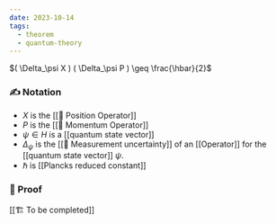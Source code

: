 ```yaml
---
date: 2023-10-14
tags:
  - theorem
  - quantum-theory
---
```

$( \Delta_\psi X ) ( \Delta_\psi P ) \geq \frac{\hbar}{2}$
### ✍️ Notation
- $X$ is the [[📘 Position Operator]]
- $P$ is the [[📘 Momentum Operator]]
- $\psi \in H$ is a [[quantum state vector]]
- $\Delta_\psi$ is the [[📘 Measurement uncertainty]] of an [[Operator]] for the [[quantum state vector]] $\psi$.
- $\hbar$ is [[Plancks reduced constant]]
### 🧠 Proof
[[🏗️ To be completed]]